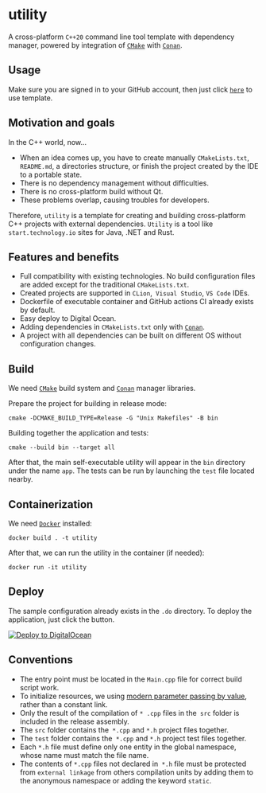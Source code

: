 # utility

A cross-platform `C++20` command line tool template with dependency manager, powered by integration
of [`CMake`](https://cmake.org/)
with [`Conan`](https://github.com/conan-io/cmake-conan).

## Usage

Make sure you are signed in to your GitHub account, then just
click [`here`](https://github.com/demidko/conan-utility/generate) to use template.

## Motivation and goals

In the С++ world, now...

* When an idea comes up, you have to create manually `CMakeLists.txt`,` README.md`, a directories structure, or finish
  the project created by the IDE to a portable state.
* There is no dependency management without difficulties.
* There is no cross-platform build without Qt.
* These problems overlap, causing troubles for developers.

Therefore, `utility` is a template for creating and building cross-platform C++ projects with external
dependencies. `Utility` is a tool like `start.technology.io` sites for Java, .NET and Rust.

## Features and benefits

* Full compatibility with existing technologies. No build configuration files are added except for the
  traditional `CMakeLists.txt`.
* Created projects are supported in `CLion`,` Visual Studio`, `VS Code` IDEs.
* Dockerfile of executable container and GitHub actions CI already exists by default.
* Easy deploy to Digital Ocean.
* Adding dependencies in `CMakeLists.txt` only with [`Conan`](https://github.com/conan-io/cmake-conan).
* A project with all dependencies can be built on different OS without configuration changes.

## Build

We need [`CMake`](https://cmake.org/download) build system and [`Conan`](https://conan.io) manager libraries.

Prepare the project for building in release mode:

```shell
cmake -DCMAKE_BUILD_TYPE=Release -G "Unix Makefiles" -B bin
```

Building together the application and tests:

```shell
cmake --build bin --target all
```  

After that, the main self-executable utility will appear in the `bin` directory under the name `app`. The tests can be
run by launching the `test` file located nearby.

## Containerization

We need [`Docker`](https://www.docker.com/) installed:

```shell
docker build . -t utility
```

After that, we can run the utility in the container (if needed):

```shell
docker run -it utility
```

## Deploy

The sample configuration already exists in the `.do` directory. To deploy the application, just click the button.

[![Deploy to DigitalOcean](https://www.deploytodo.com/do-btn-blue-ghost.svg)](https://cloud.digitalocean.com/apps/new?repo=https://github.com/demidko/timecobot2/tree/main)

## Conventions

* The entry point must be located in the `Main.cpp` file for correct build script work.
* To initialize resources, we using [modern parameter passing by value](https://habr.com/ru/post/460955/), rather than a
  constant link.
* Only the result of the compilation of `* .cpp` files in the` src` folder is included in the release assembly.
* The `src` folder contains the` *.cpp` and `*.h` project files together.
* The `test` folder contains the` *.cpp` and `*.h` project test files together.
* Each `*.h` file must define only one entity in the global namespace, whose name must match the file name.
* The contents of `*.cpp` files not declared in` *.h` file must be protected from `external linkage` from others
  compilation units by adding them to the anonymous namespace or adding the keyword `static`.
